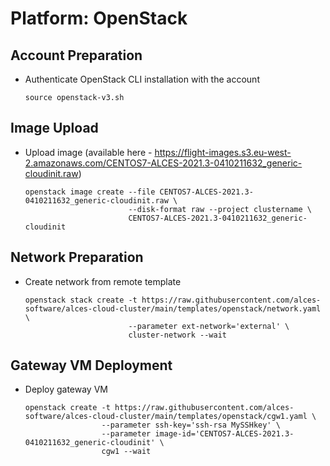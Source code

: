 # Platform: OpenStack

## Account Preparation

- Authenticate OpenStack CLI installation with the account
    ```shell
    source openstack-v3.sh
    ```

## Image Upload

- Upload image (available here - https://flight-images.s3.eu-west-2.amazonaws.com/CENTOS7-ALCES-2021.3-0410211632_generic-cloudinit.raw)
    ```shell
    openstack image create --file CENTOS7-ALCES-2021.3-0410211632_generic-cloudinit.raw \
                           --disk-format raw --project clustername \
                           CENTOS7-ALCES-2021.3-0410211632_generic-cloudinit
    ```

## Network Preparation

- Create network from remote template 
    ```shell
    openstack stack create -t https://raw.githubusercontent.com/alces-software/alces-cloud-cluster/main/templates/openstack/network.yaml \
                           --parameter ext-network='external' \
                           cluster-network --wait
    ```

## Gateway VM Deployment

- Deploy gateway VM
    ```shell
    openstack create -t https://raw.githubusercontent.com/alces-software/alces-cloud-cluster/main/templates/openstack/cgw1.yaml \ 
                     --parameter ssh-key='ssh-rsa MySSHkey' \
                     --parameter image-id='CENTOS7-ALCES-2021.3-0410211632_generic-cloudinit' \
                     cgw1 --wait
    ```

